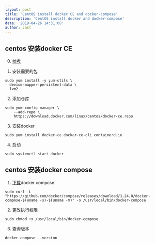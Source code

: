 ```yaml
---
layout: post
title: 'CentOS install docker CE and docker-compose'
description: 'CentOS install docker and docker-compose'
date: '2019-04-26 14:31:00'
author: Jast
---
```

## centos 安装docker CE
0. [参考](https://docs.docker.com/install/linux/docker-ce/centos/)  

1. 安装需要的包
```
sudo yum install -y yum-utils \
  device-mapper-persistent-data \
  lvm2
```

2. 添加仓库
```
sudo yum-config-manager \
    --add-repo \
    https://download.docker.com/linux/centos/docker-ce.repo
```

3. 安装docker
```
sudo yum install docker-ce docker-ce-cli containerd.io
```

4. 启动  
```
sudo systemctl start docker
```

## centos 安装docker compose
1. [下载](https://github.com/docker/compose/releases)docker compose 

```
sudo curl -L "https://github.com/docker/compose/releases/download/1.24.0/docker-compose-$(uname -s)-$(uname -m)" -o /usr/local/bin/docker-compose
```
2. 更改执行权限

```
sudo chmod +x /usr/local/bin/docker-compose
```

3. 查询版本

```
docker-compose --version
```
